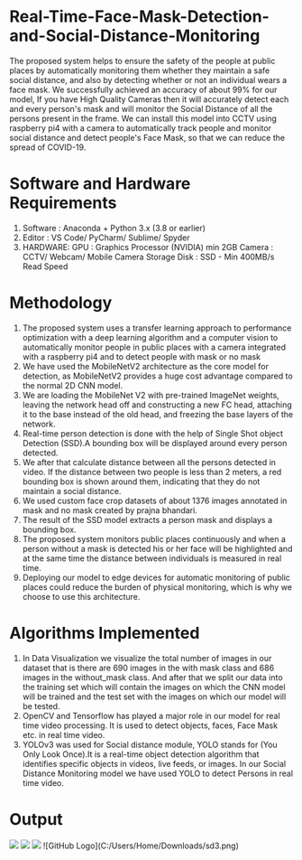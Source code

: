# Real-Time-Face-Mask-Detection-and-Social-Distance-Monitoring

The proposed system helps to ensure the safety of the people at public places by automatically monitoring them whether they maintain a safe social distance, and also by detecting whether or not an individual wears a face mask. We successfully achieved an accuracy of about 99% for our model, If you have High Quality Cameras then it will accurately detect each and every person's mask and will monitor the Social Distance of all the persons present in the frame. We can install this model into CCTV using raspberry pi4 with a camera to automatically track people and monitor social distance and detect people's Face Mask, so that we can reduce the spread of COVID-19.

# Software and Hardware Requirements 
1. Software : Anaconda + Python 3.x (3.8 or earlier)
2. Editor : VS Code/ PyCharm/ Sublime/ Spyder
3. HARDWARE: GPU : Graphics Processor (NVIDIA) min 2GB
             Camera : CCTV/ Webcam/ Mobile Camera 
             Storage Disk : SSD - Min 400MB/s Read Speed

# Methodology
1. The proposed system uses a transfer learning approach to performance optimization with a deep learning algorithm and a computer vision to automatically monitor people in public places with a camera integrated with a raspberry pi4 and to detect people with mask or no mask
2. We have used the MobileNetV2 architecture as the core model for detection, as MobileNetV2 provides a huge cost advantage compared to the normal 2D CNN model.
3. We are loading the MobileNet V2 with pre-trained ImageNet weights, leaving the network head off and constructing a new FC head, attaching it to the base instead of the old head, and freezing the base layers of the network.
4. Real-time person detection is done with the help of Single Shot object Detection (SSD).A bounding box will be displayed around every person detected.
5. We after that calculate distance between all the persons detected in video. If the distance between two people is less than 2 meters, a red bounding box is shown around them, indicating that they do not maintain a social distance.
6. We used custom face crop datasets of about 1376  images annotated in mask and no mask created by prajna bhandari.
7. The result of the SSD model extracts a person mask and displays a bounding box.
8. The proposed system monitors public places continuously and when a person without a mask is detected  his or her face will be highlighted and at the same time the distance between individuals is measured in real time. 
9. Deploying our model to edge devices for automatic monitoring of public places could reduce the burden of physical monitoring, which is why we choose to use this architecture.

# Algorithms Implemented
1. In Data Visualization we visualize the total number of images in our dataset
that is there are 690 images in the with mask class and 686 images in the without_mask class. And after that we split our data into the training set which will contain the images on which the CNN model will be trained and the test set with the images on which our model will be tested.
2. OpenCV and Tensorflow has played a major role in our model for real time video processing. It is used to detect objects, faces, Face Mask etc. in real time video.
3. YOLOv3 was used for Social distance module, YOLO stands for (You Only Look Once).It is a real-time object detection algorithm that identifies specific objects in videos, live feeds, or images.
In our Social Distance Monitoring model we have used YOLO to detect Persons in real time video.

# Output
<img src="C:/Users/Home/Downloads/sd1.png">
<img src="C:/Users/Home/Downloads/sd2.png">
<img src="C:/Users/Home/Downloads/sd3.png">
![GitHub Logo](C:/Users/Home/Downloads/sd3.png)
